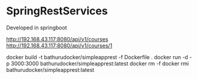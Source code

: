 # SpringRestServices

Developed in springboot

http://192.168.43.117:8080/api/v1/courses
http://192.168.43.117:8080/api/v1/courses/1


docker build -t bathurudocker/simpleapprest -f Dockerfile .
docker run -d -p 3000:3000 bathurudocker/simpleapprest:latest
docker rm -f
docker rmi bathurudocker/simpleapprest:latest
